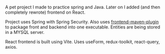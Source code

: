A pet project I made to practice spring and Java. Later on I added
(and then completely rewrote) frontend on React.
<p/>
Project uses Spring with Spring Security.
Also uses <a href="https://github.com/eirslett/frontend-maven-plugin"> frontend-maven-plugin </a>
to package front and backend into one executable. Entities are being stored in a MYSQL server.
<p/>
React frontend is built using Vite. Uses useForm, redux-toolkit, react-query, axios.
